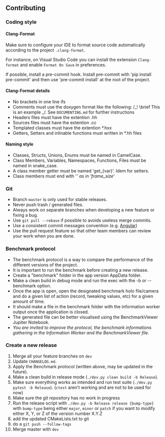 ## Contributing

### Coding style

#### Clang-Format

Make sure to configure your IDE to format source code automatically according to the project `.clang-format`.

For instance, on Visual Studio Code you can install the extension `Clang-format` and enable `Format On Save` in preferences.

If possible, install a pre-commit hook. Install pre-commit with 'pip install pre-commit' and then use 'pre-commit install' at the root of the project.

#### Clang-Format details

- No brackets in one line ifs
- Comments must use the doxygen format like the following: /_! \brief This is an example _/. See `DOCUMENTING.md` for further instructions
- Headers files must have the extention .hh
- Sources files must have the extention .cc
- Templated classes must have the extention \*.hxx
- Getters, Setters and inlinable functions must written in \*.hh files

#### Naming style

- Classes, Structs, Unions, Enums must be named in CamelCase.
- Class Members, Variables, Namespaces, Functions, Files must be named in snake_case.
- A class member getter must be named 'get\_{var}'. Idem for setters.
- Class members must end with '_' as in 'frame_size_'

### Git

- Branch `master` is only used for stable releases.
- Never push trash / generated files.
- Always work on separate branches when developing a new feature or fixing a bug.
- Use `git pull --rebase` if possible to avoids useless merge commits.
- Use a consistent commit messages convention (e.g. [Angular](https://github.com/angular/angular/blob/master/CONTRIBUTING.md#commit))
- Use the pull request feature so that other team members can review your work when you are done.

### Benchmark protocol

- The benchmark protocol is a way to compare the performance of the different versions of the project.
- It is important to run the benchmark before creating a new release.
- Create a "benchmark" folder in the app version AppData folder.
- Make a clean build in debug mode and run the exec with the -b or --benchmark option.
- Once the app is open, open the designated benchmark holo file/camera and do a given list of action (record, tweaking values, etc) for a given amount of time.
- It should make a file in the benchmark folder with the information worker output once the application is closed.
- The generated file can be better visualised using the BenchmarkViewer Jupiter Notebook.
- *You are invited to improve the protocol, the benchmark informations gathering in the Information Worker and the BenchmarkViewer file.*

### Create a new release

1.  Merge all your feature branches on `dev`
2.  Update `CHANGELOG.md`.
3.  Apply the Benchmark protocol (written above, may be updated in the future).
4.  Make a clean build in release mode (`./dev.py clean build -b Release`).
5.  Make sure everything works as intended and run test suite (`./dev.py pytest -b Release`). (`ctest` aren't working and are not to be used for now)
6.  Make sure the git repository has no work in progress
7.  Run the release script with `./dev.py -b Release release {bump-type}` with `bump-type` being either `major`, `minor` or `patch`
    if you want to modify either X, Y, or Z of the version number X.Y.Z
8.  add the updated CMakeLists.txt to git
9.  do a `git push --follow-tags`
10.  Merge master with `dev`
